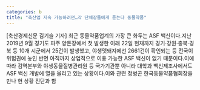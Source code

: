 ```yaml
---
categories: b
title: "축산업 지속 가능하려면…각 단체장들에게 듣는다 동물약품"
---
```

[축산경제신문 김기슬 기자] 최근 동물약품업계의 가장 큰 화두는 ASF 백신이다.지난 2019년 9월 경기도 파주 양돈장에서 첫 발생한 이래 22일 현재까지 경기·강원·충북·경북 등 10개 시군에서 25건이 발생했고, 야생멧돼지에선 2661건이 확인되는 등 전국이 위험권에 놓인 반면 아직까지 상업적으로 이용 가능한 ASF 백신이 없기 때문이다.이에 따라 검역본부와 야생동물질병관리원 등 국가기관뿐 아니라 대학과 백신제조사에서도 ASF 백신 개발에 열을 올리고 있는 상황이다.이와 관련 정병곤 한국동물약품협회장을 만나 현 상황 진단과 함